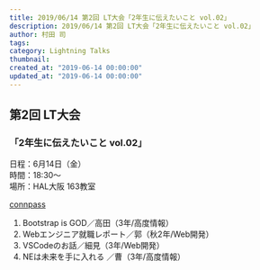 ```yaml
---
title: 2019/06/14 第2回 LT大会「2年生に伝えたいこと vol.02」  
description: 2019/06/14 第2回 LT大会「2年生に伝えたいこと vol.02」 
author: 村田 司 
tags: 
category: Lightning Talks
thumbnail:
created_at: "2019-06-14 00:00:00"
updated_at: "2019-06-14 00:00:00"
---
```


## 第2回 LT大会  

### 「2年生に伝えたいこと vol.02」  

日程：6月14日（金）  
時間：18:30〜  
場所：HAL大阪 163教室  

[connpass](https://haltechclub.connpass.com/event/135109/)  

1. Bootstrap is GOD／高田（3年/高度情報）
2. Webエンジニア就職レポート／郭（秋2年/Web開発）
3. VSCodeのお話／細見（3年/Web開発）
4. NEは未来を手に入れる ／曹（3年/高度情報）
